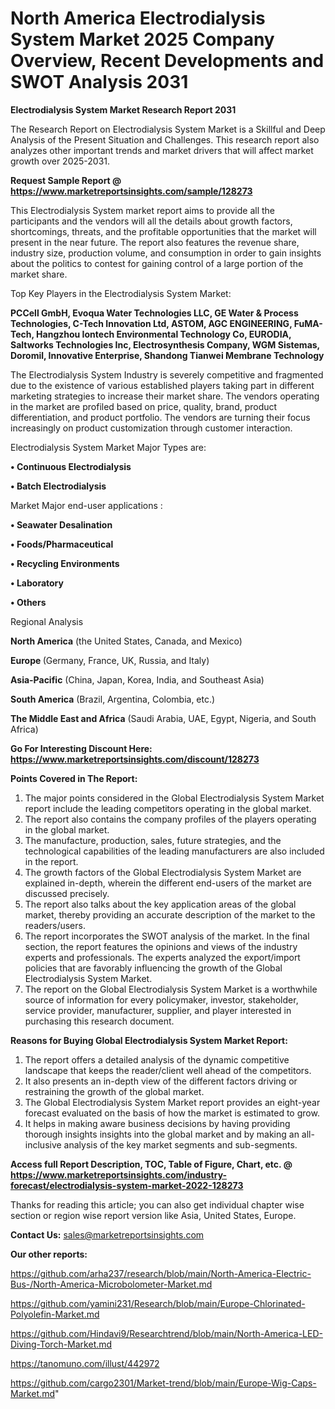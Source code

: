 # North America Electrodialysis System Market 2025 Company Overview, Recent Developments and SWOT Analysis 2031

<strong>Electrodialysis System Market Research Report 2031</strong>

The Research Report on Electrodialysis System Market is a Skillful and Deep Analysis of the Present Situation and Challenges. This research report also analyzes other important trends and market drivers that will affect market growth over 2025-2031.

<strong>Request Sample Report @ <a href=https://www.marketreportsinsights.com/sample/128273>https://www.marketreportsinsights.com/sample/128273</a></strong>

This Electrodialysis System market report aims to provide all the participants and the vendors will all the details about growth factors, shortcomings, threats, and the profitable opportunities that the market will present in the near future. The report also features the revenue share, industry size, production volume, and consumption in order to gain insights about the politics to contest for gaining control of a large portion of the market share.

Top Key Players in the Electrodialysis System Market:

<strong>PCCell GmbH, Evoqua Water Technologies LLC, GE Water & Process Technologies, C-Tech Innovation Ltd, ASTOM, AGC ENGINEERING, FuMA-Tech, Hangzhou Iontech Environmental Technology Co, EURODIA, Saltworks Technologies Inc, Electrosynthesis Company, WGM Sistemas, Doromil, Innovative Enterprise, Shandong Tianwei Membrane Technology</strong>

The Electrodialysis System Industry is severely competitive and fragmented due to the existence of various established players taking part in different marketing strategies to increase their market share. The vendors operating in the market are profiled based on price, quality, brand, product differentiation, and product portfolio. The vendors are turning their focus increasingly on product customization through customer interaction.

Electrodialysis System Market Major Types are:

<strong>• Continuous Electrodialysis

• Batch Electrodialysis</strong>

Market Major end-user applications :

<strong>• Seawater Desalination

• Foods/Pharmaceutical

• Recycling Environments

• Laboratory

• Others</strong>

Regional Analysis

</u><strong><b>North America</b></strong> (the United States, Canada, and Mexico)

<strong><b>Europe </b></strong>(Germany, France, UK, Russia, and Italy)

<strong><b>Asia-Pacific</b></strong> (China, Japan, Korea, India, and Southeast Asia)

<strong><b>South America</b></strong> (Brazil, Argentina, Colombia, etc.)

<strong><b>The Middle East and Africa</b></strong> (Saudi Arabia, UAE, Egypt, Nigeria, and South Africa)

<strong>Go For Interesting Discount Here: <a href=https://www.marketreportsinsights.com/discount/128273>https://www.marketreportsinsights.com/discount/128273</a></strong>

<strong>Points Covered in The Report:</strong>
<ol>
  <li>The major points considered in the Global Electrodialysis System Market report include the leading competitors operating in the global market.</li>
  <li>The report also contains the company profiles of the players operating in the global market.</li>
  <li>The manufacture, production, sales, future strategies, and the technological capabilities of the leading manufacturers are also included in the report.</li>
  <li>The growth factors of the Global Electrodialysis System Market are explained in-depth, wherein the different end-users of the market are discussed precisely.</li>
  <li>The report also talks about the key application areas of the global market, thereby providing an accurate description of the market to the readers/users.</li>
  <li>The report incorporates the SWOT analysis of the market. In the final section, the report features the opinions and views of the industry experts and professionals. The experts analyzed the export/import policies that are favorably influencing the growth of the Global Electrodialysis System Market.</li>
  <li>The report on the Global Electrodialysis System Market is a worthwhile source of information for every policymaker, investor, stakeholder, service provider, manufacturer, supplier, and player interested in purchasing this research document.</li>
</ol>
<strong>Reasons for Buying Global Electrodialysis System Market Report:</strong>

<ol>
  <li>The report offers a detailed analysis of the dynamic competitive landscape that keeps the reader/client well ahead of the competitors.</li>
  <li>It also presents an in-depth view of the different factors driving or restraining the growth of the global market.</li>
  <li>The Global Electrodialysis System Market report provides an eight-year forecast evaluated on the basis of how the market is estimated to grow.</li>
  <li>It helps in making aware business decisions by having providing thorough insights insights into the global market and by making an all-inclusive analysis of the key market segments and sub-segments.</li>
</ol>
<strong>Access full Report Description, TOC, Table of Figure, Chart, etc. @ <a href=https://www.marketreportsinsights.com/industry-forecast/electrodialysis-system-market-2022-128273>https://www.marketreportsinsights.com/industry-forecast/electrodialysis-system-market-2022-128273</a></strong>


Thanks for reading this article; you can also get individual chapter wise section or region wise report version like Asia, United States, Europe.

<strong>Contact Us:</strong>
sales@marketreportsinsights.com

<strong>Our other reports:</strong>

<a href=https://github.com/arha237/research/blob/main/North-America-Electric-Bus-/North-America-Microbolometer-Market.md>https://github.com/arha237/research/blob/main/North-America-Electric-Bus-/North-America-Microbolometer-Market.md</a>

<a href=https://github.com/yamini231/Research/blob/main/Europe-Chlorinated-Polyolefin-Market.md>https://github.com/yamini231/Research/blob/main/Europe-Chlorinated-Polyolefin-Market.md</a>

<a href=https://github.com/Hindavi9/Researchtrend/blob/main/North-America-LED-Diving-Torch-Market.md>https://github.com/Hindavi9/Researchtrend/blob/main/North-America-LED-Diving-Torch-Market.md</a>

<a href=https://tanomuno.com/illust/442972>https://tanomuno.com/illust/442972</a>

<a href=https://github.com/cargo2301/Market-trend/blob/main/Europe-Wig-Caps-Market.md>https://github.com/cargo2301/Market-trend/blob/main/Europe-Wig-Caps-Market.md</a>"
